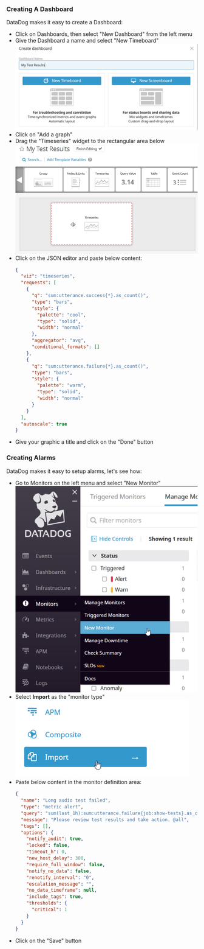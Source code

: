 ### **Creating A Dashboard**
DataDog makes it easy to create a Dashboard:
- Click on Dashboards, then select "New Dashboard" from the left menu
- Give the Dashboard a name and select "New Timeboard" 
![Creating a DataDog dashboard step 2][DataDogCreatingDashboard2]
- Click on "Add a graph"
- Drag the "Timeseries" widget to the rectangular area below
![Creating a DataDog dashboard step 3][DataDogCreatingDashboard3]
- Click on the JSON editor and paste below content:
  ```json
  {
    "viz": "timeseries",
    "requests": [
      {
        "q": "sum:utterance.success{*}.as_count()",
        "type": "bars",
        "style": {
          "palette": "cool",
          "type": "solid",
          "width": "normal"
        },
        "aggregator": "avg",
        "conditional_formats": []
      },
      {
        "q": "sum:utterance.failure{*}.as_count()",
        "type": "bars",
        "style": {
          "palette": "warm",
          "type": "solid",
          "width": "normal"
        }
      }
    ],
    "autoscale": true
  }
  ```
- Give your graphic a title and click on the "Done" button

### **Creating Alarms**
DataDog makes it easy to setup alarms, let's see how:
- Go to Monitors on the left menu and select "New Monitor"
![Creating a DataDog alarm step 1][DataDogCreatingAlarm1]
- Select **Import** as the "monitor type"
![Creating a DataDog alarm step 2][DataDogCreatingAlarm2]
- Paste below content in the monitor definition area:
  ```json
  {
    "name": "Long audio test failed",
    "type": "metric alert",
    "query": "sum(last_1h):sum:utterance.failure{job:show-tests}.as_count() >= 1",
    "message": "Please review test results and take action. @all",
    "tags": [],
    "options": {
      "notify_audit": true,
      "locked": false,
      "timeout_h": 0,
      "new_host_delay": 300,
      "require_full_window": false,
      "notify_no_data": false,
      "renotify_interval": "0",
      "escalation_message": "",
      "no_data_timeframe": null,
      "include_tags": true,
      "thresholds": {
        "critical": 1
      }
    }
  }
  ```
- Click on the "Save" button

[DataDogCreatingDashboard1]: ../images/DataDogCreatingDashboard1.png "Creating a DataDog dashboard step 1"
[DataDogCreatingDashboard2]: ../images/DataDogCreatingDashboard2.png "Creating a DataDog dashboard step 2"
[DataDogCreatingDashboard3]: ../images/DataDogCreatingDashboard3.png "Creating a DataDog dashboard step 3"
[DataDogCreatingAlarm1]: ../images/DataDogCreatingAlarm1.png "Creating a DataDog alarm step 1"
[DataDogCreatingAlarm2]: ../images/DataDogCreatingAlarm2.png "Creating a DataDog alarm step 2"